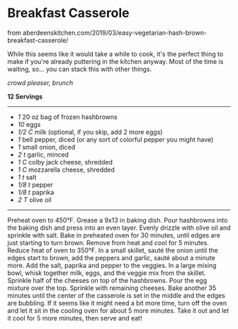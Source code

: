 # Breakfast Casserole

from
aberdeenskitchen.com/2019/03/easy-vegetarian-hash-brown-breakfast-casserole/

While this seems like it would take a while to cook, it's the perfect thing to
make if you're already puttering in the kitchen anyway. Most of the time is
waiting, so... you can stack this with other things.

*crowd pleaser, brunch*

**12 Servings**

---

- *1* 20 oz bag of frozen hashbrowns
- *10* eggs
- *1/2 C* milk (optional, if you skip, add 2 more eggs)
- *1* bell pepper, diced (or any sort of colorful pepper you might have)
- *1* small onion, diced
- *2 t* garlic, minced
- *1 C* colby jack cheese, shredded
- *1 C* mozzarella cheese, shredded
- *1 t* salt
- *1/8 t* pepper
- *1/8 t* paprika
- *2 T* olive oil

---

Preheat oven to 450°F. Grease a 9x13 in baking dish. Pour hashbrowns into the
baking dish and press into an even layer. Evenly drizzle with olive oil and
sprinkle with salt. Bake in preheated oven for 30 minutes, until edges are just
starting to turn brown. Remove from heat and cool for 5 minutes. Reduce heat of
oven to 350°F. In a small skillet, sauté the onion until the edges start to
brown, add the peppers and garlic, sauté about a minute more. Add the salt,
paprika and pepper to the veggies. In a large mixing bowl, whisk together milk,
eggs, and the veggie mix from the skillet. Sprinkle half of the cheeses on top
of the hashbrowns. Pour the egg mixture over the top. Sprinkle with remaining
cheeses. Bake another 35 minutes until the center of the casserole is set in the
middle and the edges are bubbling. If it seems like it might need a bit more
time, turn off the oven and let it sit in the cooling oven for about 5 more
minutes. Take it out and let it cool for 5 more minutes, then serve and eat!
